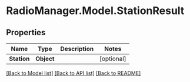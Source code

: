 # RadioManager.Model.StationResult
## Properties

Name | Type | Description | Notes
------------ | ------------- | ------------- | -------------
**Station** | **Object** |  | [optional] 

[[Back to Model list]](../README.md#documentation-for-models) [[Back to API list]](../README.md#documentation-for-api-endpoints) [[Back to README]](../README.md)

